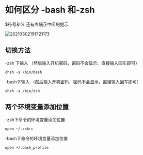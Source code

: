 # 如何区分 -bash 和-zsh

$符号和% 还有终端正中间的提示

![20210302191721173](/Users/miaozhongqiang/Desktop/20210302191721173.png)

## 切换方法

-zsh 下输入 （然后输入开机密码，密码不会显示，直接输入回车即可）

```
chsh -s /bin/bash
```

-bash下输入 （然后输入开机密码，密码不会显示，直接输入回车即可）

```
chsh -s /bin/zsh
```

## 两个环境变量添加位置

-zsh下命令的环境变量添加位置

```
open ~/.zshrc 
```

-bash下命令的环境变量添加位置

```
open ~/.bash_profile
```

